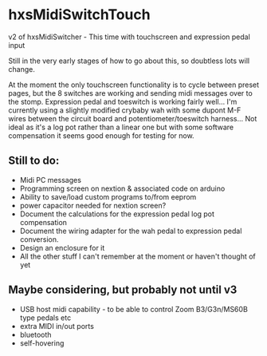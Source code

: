 # hxsMidiSwitchTouch
v2 of hxsMidiSwitcher - This time with touchscreen and expression pedal input

Still in the very early stages of how to go about this, so doubtless lots will change.

At the moment the only touchscreen functionality is to cycle between preset pages, but the 8 switches are working and sending midi messages over to the stomp. Expression pedal and toeswitch is working fairly well... I'm currently using a slightly modified crybaby wah with some dupont M-F wires between the circuit board and potentiometer/toeswitch harness... Not ideal as it's a log pot rather than a linear one but with some software compensation it seems good enough for testing for now.

## Still to do:

- Midi PC messages
- Programming screen on nextion & associated code on arduino
- Ability to save/load custom programs to/from eeprom
- power capacitor needed for nextion screen?
- Document the calculations for the expression pedal log pot compensation
- Document the wiring adapter for the wah pedal to expression pedal conversion.
- Design an enclosure for it
- All the other stuff I can't remember at the moment or haven't thought of yet

## Maybe considering, but probably not until v3

- USB host midi capability - to be able to control Zoom B3/G3n/MS60B type pedals etc
- extra MIDI in/out ports
- bluetooth
- self-hovering
